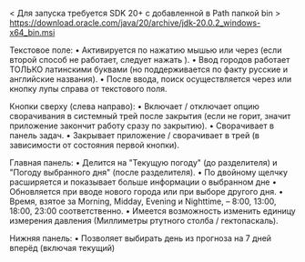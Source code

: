 < Для запуска требуется SDK 20+ с добавленной в Path папкой bin >
https://download.oracle.com/java/20/archive/jdk-20.0.2_windows-x64_bin.msi

Текстовое поле:
• Активируется по нажатию мышью или через <ENTER> (если второй способ не работает, следует нажать <TAB>).
• Ввод городов работает ТОЛЬКО латинскими буквами (но поддерживается по факту русские и английские названия).
• После ввода, поиск осуществляется через <ENTER> или кнопку лупы справа от текстового поля.

Кнопки сверху (слева направо):
• Включает / отключает опцию сворачивания в системный трей после закрытия (если не горит, значит приложение закончит работу сразу по закрытию).
• Сворачивает в панель задач.
• Закрывает приложение / сворачивает в трей (в зависимости от состояния первой кнопки).

Главная панель:
• Делится на "Текущую погоду" (до разделителя) и "Погоду выбранного дня" (после разделителя).
• По двойному щелчку расширяется и показывает больше информации о выбранном дне
• Обновляется при вводе нового города или при выборе другого дня.
• Время, взятое за Morning, Midday, Evening и Nighttime, – 8:00, 13:00, 18:00, 23:00 соответственно.
• Имеется возможность изменить единицу измерения давления (Миллиметры ртутного столба / гектопаскаль).

Нижняя панель:
• Позволяет выбирать день из прогноза на 7 дней вперёд (включая текущий)
